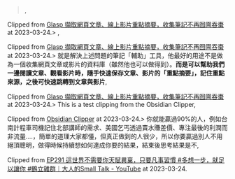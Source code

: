 > ,

Clipped from [Glasp 擷取網頁文章、線上影片重點摘要，收集筆記不再囫圇吞棗](https://www.playpcesor.com/2022/12/glasp.html) at 2023-03-24.> ,

Clipped from [Glasp 擷取網頁文章、線上影片重點摘要，收集筆記不再囫圇吞棗](https://www.playpcesor.com/2022/12/glasp.html) at 2023-03-24.> 就是解決上述問題的筆記「輔助」工具，他最好的用途不是做為一個收集網頁文章或影片的資料庫（雖然他也可以做得到）。**而是可以幫助我們一邊閱讀文章、觀看影片時，隨手快速保存文章、影片的「重點摘要」，記住重點來源，之後可快速跳轉到文章與影片**,

Clipped from [Glasp 擷取網頁文章、線上影片重點摘要，收集筆記不再囫圇吞棗](https://www.playpcesor.com/2022/12/glasp.html) at 2023-03-24.> This is a test clipping from the Obsidian Clipper,

Clipped from [Obsidian Clipper](chrome-extension://mphkdfmipddgfobjhphabphmpdckgfhb/options.html) at 2023-03-24.> 你就能贏過90%的人，例如台南計程車司機記住北部講師的需求、美國乞丐透過賣水賺差價、專注最後的利潤而非流量....，簡單的道理大家都懂，但真正做到的人很少，所以你要贏過別人不用絕頂聰明，做得時候持續想如何達成你要的結果，結束後思考結果是不,

Clipped from [EP291 這世界不需要你天賦異稟，只要凡事習慣 #多想一步，就足以讓你 #鶴立雞群｜大人的Small Talk - YouTube](https://www.youtube.com/watch?v=cM-Hm4sWqS8) at 2023-03-24.